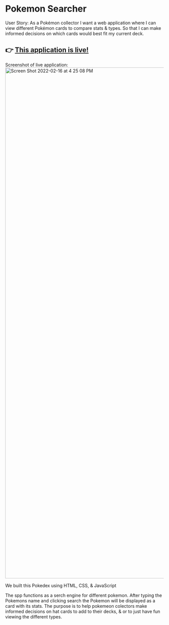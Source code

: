# Pokemon Searcher
User Story:
As a Pokémon collector
I want a web application where I can view different Pokémon cards to compare stats & types.
So that I can make informed decisions on which cards would best fit my current deck.
## 👉 [This application is live!](https://hculv.github.io/Project1/)


Screenshot of live application:
<img width="1618" alt="Screen Shot 2022-02-16 at 4 25 08 PM" src="https://user-images.githubusercontent.com/95580453/154359754-3a0ac4dc-86e3-45a7-80a8-c24e1a7409a9.png">

We built this Pokedex using HTML, CSS, & JavaScript

The spp functions as a serch engine for different pokemon. After typing the Pokemons name and clicking search the Pokemon will be displayed as a card with its stats. The purpose is to help pokemeon colectors make informed decisions on hat cards to add to their decks, & or to just have fun viewing the different types.
